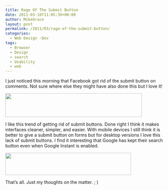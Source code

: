 ```yaml
---
title: Rage Of The Submit Button
date: 2011-03-16T11:05:39+00:00
author: MikeGrace
layout: post
permalink: /2011/03/rage-of-the-submit-button/
categories:
  - Web Design -Dev
tags:
  - Browser
  - Design
  - search
  - Usability
  - web
---
```

I just noticed this morning that Facebook got rid of the submit button on comments. Not sure where else they might have also done this but I love it!

<img class="alignnone" src="http://mikegrace.s3.amazonaws.com/geek-blog/facebook-removes-submit-button-on-comments.png" alt="" width="430" height="75" />

I like this trend of getting rid of submit buttons. Done right I think it makes interfaces cleaner, simpler, and easier. With mobile devices I still think it is better to give a submit button on forms but for desktop versions I love this lack of submit buttons. I find it interesting that Google has kept their search button even when Google Instant is enabled.

<img class="alignnone" src="http://mikegrace.s3.amazonaws.com/geek-blog/google-instant-search-example.png" alt="" width="396" height="70" />

That&#8217;s all. Just my thoughts on the matter. ; )